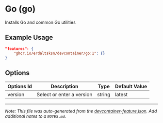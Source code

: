 

# Go (go)

Installs Go and common Go utilities

## Example Usage

```json
"features": {
    "ghcr.io/erdaltsksn/devcontainer/go:1": {}
}
```

## Options

| Options Id | Description | Type | Default Value |
|-----|-----|-----|-----|
| version | Select or enter a version | string | latest |



---

_Note: This file was auto-generated from the [devcontainer-feature.json](https://github.com/erdaltsksn/devcontainer/blob/main/src/go/devcontainer-feature.json).  Add additional notes to a `NOTES.md`._
